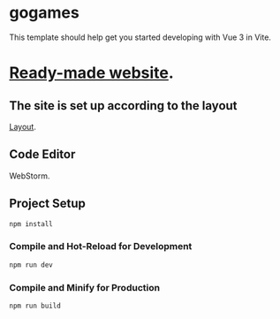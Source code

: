 # gogames

This template should help get you started developing with Vue 3 in Vite.

# [Ready-made website](https://arisha260.github.io/Gogames/).

## The site is set up according to the layout

[Layout](https://www.figma.com/design/vgrMGMBzIjMdYDi5z3GY1M/Gogames?node-id=4-2731&node-type=frame&t=GHZAqjIBlBi3bWW7-0).

## Code Editor

WebStorm.

## Project Setup

```sh
npm install
```

### Compile and Hot-Reload for Development

```sh
npm run dev
```

### Compile and Minify for Production

```sh
npm run build
```
